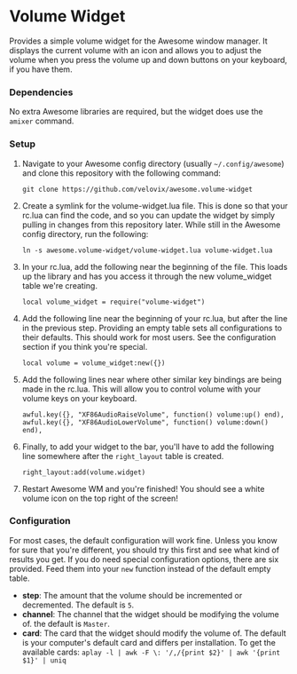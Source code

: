 # Volume Widget
Provides a simple volume widget for the Awesome window manager. It displays the
current volume with an icon and allows you to adjust the volume when you press
the volume up and down buttons on your keyboard, if you have them.

### Dependencies
No extra Awesome libraries are required, but the widget does use the
`amixer` command.

### Setup
1. Navigate to your Awesome config directory (usually `~/.config/awesome`) and
   clone this repository with the following command:

	```
	git clone https://github.com/velovix/awesome.volume-widget
	```

2. Create a symlink for the volume-widget.lua file. This is done so that
   your rc.lua can find the code, and so you can update the widget by simply
   pulling in changes from this repository later. While still in the Awesome
   config directory, run the following:

	```
	ln -s awesome.volume-widget/volume-widget.lua volume-widget.lua
	```

3. In your rc.lua, add the following near the beginning of the file. This loads
   up the library and has you access it through the new volume_widget table
   we're creating.

	```
	local volume_widget = require("volume-widget")
	```

4. Add the following line near the beginning of your rc.lua, but after the line
   in the previous step. Providing an empty table sets all configurations to
   their defaults. This should work for most users. See the configuration
   section if you think you're special.

	```
	local volume = volume_widget:new({})
	```

5. Add the following lines near where other similar key bindings are being made
   in the rc.lua. This will allow you to control volume with your
   volume keys on your keyboard.

	```
	awful.key({}, "XF86AudioRaiseVolume", function() volume:up() end),
	awful.key({}, "XF86AudioLowerVolume", function() volume:down() end),
	```

6. Finally, to add your widget to the bar, you'll have to add the following
   line somewhere after the `right_layout` table is created.

	```
	right_layout:add(volume.widget)
	```

7. Restart Awesome WM and you're finished! You should see a white volume
   icon on the top right of the screen!

### Configuration
For most cases, the default configuration will work fine.  Unless you know for
sure that you're different, you should try this first and see what kind of
results you get. If you do need special configuration options, there are six
provided. Feed them into your `new` function instead of the default empty
table.

- **step**: The amount that the volume should be incremented or decremented.
  The default is `5`.
- **channel**: The channel that the widget should be modifying the volume of.
  the default is `Master`.
- **card**: The card that the widget should modify the volume of.
  The default is your computer's default card and differs per installation.
  To get the available cards: ```aplay -l | awk -F \: '/,/{print $2}' | awk '{print $1}' | uniq```
